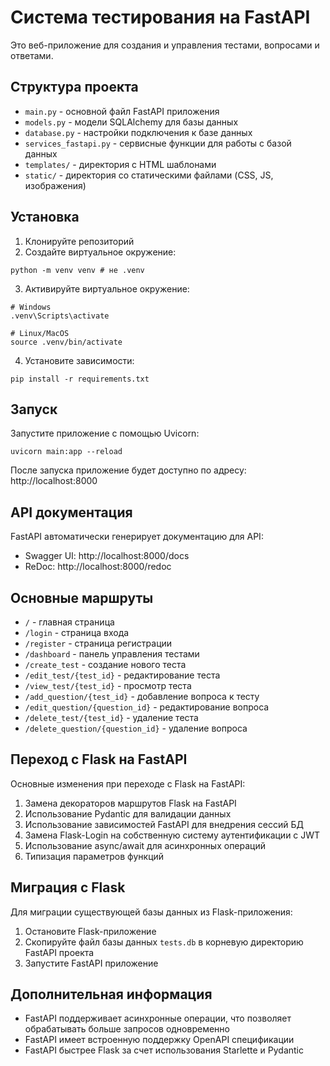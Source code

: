 # Система тестирования на FastAPI

Это веб-приложение для создания и управления тестами, вопросами и ответами.

## Структура проекта

- `main.py` - основной файл FastAPI приложения
- `models.py` - модели SQLAlchemy для базы данных
- `database.py` - настройки подключения к базе данных
- `services_fastapi.py` - сервисные функции для работы с базой данных
- `templates/` - директория с HTML шаблонами
- `static/` - директория со статическими файлами (CSS, JS, изображения)

## Установка

1. Клонируйте репозиторий
2. Создайте виртуальное окружение:
```
python -m venv venv # не .venv
```
3. Активируйте виртуальное окружение:
```
# Windows
.venv\Scripts\activate

# Linux/MacOS
source .venv/bin/activate
```
4. Установите зависимости:
```
pip install -r requirements.txt
```

## Запуск

Запустите приложение с помощью Uvicorn:
```
uvicorn main:app --reload
```

После запуска приложение будет доступно по адресу: http://localhost:8000

## API документация

FastAPI автоматически генерирует документацию для API:
- Swagger UI: http://localhost:8000/docs
- ReDoc: http://localhost:8000/redoc

## Основные маршруты

- `/` - главная страница
- `/login` - страница входа
- `/register` - страница регистрации
- `/dashboard` - панель управления тестами
- `/create_test` - создание нового теста
- `/edit_test/{test_id}` - редактирование теста
- `/view_test/{test_id}` - просмотр теста
- `/add_question/{test_id}` - добавление вопроса к тесту
- `/edit_question/{question_id}` - редактирование вопроса
- `/delete_test/{test_id}` - удаление теста
- `/delete_question/{question_id}` - удаление вопроса

## Переход с Flask на FastAPI

Основные изменения при переходе с Flask на FastAPI:

1. Замена декораторов маршрутов Flask на FastAPI
2. Использование Pydantic для валидации данных
3. Использование зависимостей FastAPI для внедрения сессий БД
4. Замена Flask-Login на собственную систему аутентификации с JWT
5. Использование async/await для асинхронных операций
6. Типизация параметров функций

## Миграция с Flask

Для миграции существующей базы данных из Flask-приложения:

1. Остановите Flask-приложение
2. Скопируйте файл базы данных `tests.db` в корневую директорию FastAPI проекта
3. Запустите FastAPI приложение

## Дополнительная информация

- FastAPI поддерживает асинхронные операции, что позволяет обрабатывать больше запросов одновременно
- FastAPI имеет встроенную поддержку OpenAPI спецификации
- FastAPI быстрее Flask за счет использования Starlette и Pydantic 